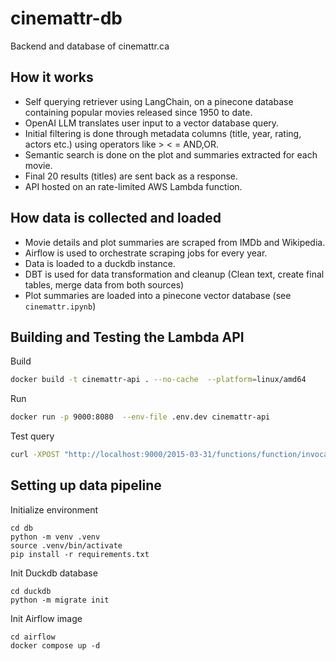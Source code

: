 # cinemattr-db

Backend and database of cinemattr.ca

## How it works
- Self querying retriever using LangChain, on a pinecone database containing popular movies released since 1950 to date.
- OpenAI LLM translates user input to a vector database query.
- Initial filtering is done through metadata columns (title, year, rating, actors etc.) using operators like > < = AND,OR.
- Semantic search is done on the plot and summaries extracted for each movie.
- Final 20 results (titles) are sent back as a response.
- API hosted on an rate-limited AWS Lambda function.

## How data is collected and loaded
- Movie details and plot summaries are scraped from IMDb and Wikipedia.
- Airflow is used to orchestrate scraping jobs for every year.
- Data is loaded to a duckdb instance.
- DBT is used for data transformation and cleanup (Clean text, create final tables, merge data from both sources)
- Plot summaries are loaded into a pinecone vector database (see `cinemattr.ipynb`)

## Building and Testing the Lambda API

Build
```bash
docker build -t cinemattr-api . --no-cache  --platform=linux/amd64
```
Run
```bash
docker run -p 9000:8080  --env-file .env.dev cinemattr-api
```
Test query
```bash
curl -XPOST "http://localhost:9000/2015-03-31/functions/function/invocations" -d '{"query": "owen wilson wow"}'
```

## Setting up data pipeline

Initialize environment
```
cd db
python -m venv .venv
source .venv/bin/activate
pip install -r requirements.txt
```

Init Duckdb database
```
cd duckdb
python -m migrate init
```

Init Airflow image
```
cd airflow
docker compose up -d
```
